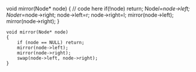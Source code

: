 void mirror(Node* node) 
    {
        // code here
        if(!node)
        return;
        Node*l=node->left;
        Node*r=node->right;
        node->left=r;
        node->right=l;
        mirror(node->left);
        mirror(node->right);
    }


    void mirror(Node* node) 
    {
        if (node == NULL) return;
        mirror(node->left);
        mirror(node->right);
        swap(node->left, node->right);
    }